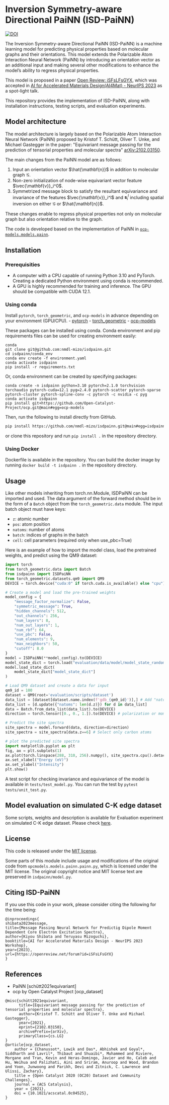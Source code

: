 # Inversion Symmetry-aware Directional PaiNN (ISD-PaiNN)
[![DOI](https://zenodo.org/badge/744791559.svg)](https://zenodo.org/doi/10.5281/zenodo.10554764)

The Inversion Symmetry-aware Directional PaiNN (ISD-PaiNN) is a machine learning model for predicting physical properties based on molecular graphs and their orientations. This model extends the Polarizable Atom Interaction Neural Network (PaiNN) by introducing an orientation vector as an additional input and making several other modifications to enhance the model’s ability to regress physical properties. 

This model is proposed in a paper
[Open Review: iSFsLFsGYX](https://openreview.net/forum?id=iSFsLFsGYX), which was accepted in [AI for 
Accelerated Materials Design(AI4Mat) - NeurIPS 2023](https://sites.google.com/view/ai4mat/home) as a spot-light talk.

This repository provides the implementation of ISD-PaiNN, along with installation instructions, testing scripts, and evaluation experiments.

## Model architecture
The model architecture is largely based on the Polarizable Atom Interaction Neural Network (PaiNN) proposed by Kristof T. Schütt, Oliver T. Unke, and Michael Gastegger in the paper:
"Equivariant message passing for the prediction of tensorial properties and molecular spectra"
[arXiv:2102.03150](https://arxiv.org/abs/2102.03150).

The main changes from the PaiNN model are as follows:
1. Input an orientation vector $\hat{\mathbf{n}}$ in addition to molecular graph $\mathcal{G}$.
1. Non-zero initialization of node-wise equivariant vector feature $\vec{\mathbf{v}}_i^0$.
1. Symmetrized message block to satisfy the resultant equivariance and invariance of the features $\vec{\mathbf{v}}_i^l$ and $\mathbf{s}_i^l$ including spatial inversion on either $\mathcal{G}$ or $\hat{\mathbf{n}}$.

These changes enable to regress physical properties not only on molecular graph but also orientation relative to the graph.

The code is developed based on the implementation of PaiNN in [`ocp-models.models.painn`](https://github.com/Open-Catalyst-Project/ocp/tree/main/ocpmodels/models/painn).

## Installation

### Prerequisities
- A computer with a CPU capable of running Python 3.10 and PyTorch. Creating a dedicated Python environment using conda is recommended.
- A GPU is highly recommended for training and inference. The GPU should be compatible with CUDA 12.1.

### Using conda
Install `pytorch`, `torch_geometric`, and `ocp-models` in advance depending on your environment (GPU/CPU).
    - [pytorch](https://pytorch.org/)
    - [torch_geometric](https://pytorch-geometric.readthedocs.io/en/latest/install/installation.html)
    - [ocp-models](https://github.com/Open-Catalyst-Project/ocp/blob/main/INSTALL.md)

These packages can be installed using conda.
Conda environment and pip requirements files can be used for creating environment easily:
```
conda 
git clone git@github.com:nmdl-mizo/isdpainn.git
cd isdpainn/conda_env
conda env create -f environment.yaml
conda activate isdpainn
pip install -r requirements.txt
```
Or, conda environment can be created by specifying packages:
```
conda create -n isdpainn python=3.10 pytorch=2.1.0 torchvision torchaudio pytorch-cuda=12.1 pyg=2.4.0 pytorch-scatter pytorch-sparse pytorch-cluster pytorch-spline-conv -c pytorch -c nvidia -c pyg
conda activate isdpainn
pip install git+https://github.com/Open-Catalyst-Project/ocp.git@main#egg=ocp-models
```

Then, run the following to install directly from GitHub.
```sh
pip install https://github.com/nmdl-mizo/isdpainn.git@main#egg=isdpainn
```
or clone this repository and run `pip install .` in the repository directory.

### Using Docker
Dockerfile is available in the repository.
You can build the docker image by running `docker build -t isdpainn .` in the repository directory.

## Usage
Like other models inheriting from torch.nn.Module, ISDPaiNN can be imported and used.
The data argument of the forward method should be in the form of a `Batch` object from the `torch_geometric.data` module.
The input batch object must have keys:
- `z`: atomic number
- `pos`: atom position
- `natoms`: number of atoms
- `batch`: indices of graphs in the batch
- `cell`: cell parameters (required only when use_pbc=True)

Here is an example of how to import the model class, load the pretrained weights, and predict using the QM9 dataset:

```python
import torch
from torch_geometric.data import Batch
from isdpainn import ISDPaiNN
from torch_geometric.datasets.qm9 import QM9
DEVICE = torch.device("cuda:0" if torch.cuda.is_available() else "cpu")

# Create a model and load the pre-trained weights
model_config = {
    "message_factor_normalize": False,
    "symmetric_message": True,
    "hidden_channels": 512,
    "out_channels": 256,
    "num_layers": 8,
    "num_out_layers": 1,
    "num_rbf": 64,
    "use_pbc": False,
    "num_elements": 9,
    "max_neighbors": 50,
    "cutoff": 8.0
}
model = ISDPaiNN(**model_config).to(DEVICE)
model_state_dict = torch.load("evaluation/data/model/model_state_random_split.pt", map_location=DEVICE)
model.load_state_dict(
    model_state_dict["model_state_dict"]
)

# Load QM9 dataset and create a data for input
qm9_id = 100
dataset = QM9(root='evaluation/scripts/dataset')
data_list = [dataset[dataset.name.index(f'gdb_{qm9_id}')],] # Add "natoms" key, which is required for the forward method
data_list = [d.update({"natoms": len(d.z)}) for d in data_list]
data = Batch.from_data_list(data_list).to(DEVICE)
direction = torch.tensor([0., 0., 1.]).to(DEVICE) # polarization or momentum transfer along z direction

# Predict the site spectra
site_spectra = model.forward(data, direction=direction)
site_spectra = site_spectra[data.z==6] # Select only carbon atoms

# plot the predicted site spectra
import matplotlib.pyplot as plt
fig, ax = plt.subplots(1)
ax.plot(torch.linspace(288, 310, 256).numpy(), site_spectra.cpu().detach().numpy().T)
ax.set_xlabel("Energy (eV)")
ax.set_ylabel("Intensity")
plt.show()
```

A test script for checking invariance and equivariance of the model is available in `tests/test_model.py`.
You can run the test by `pytest tests/unit_test.py`.

## Model evaluation on simulated C-K edge dataset
Some scripts, weights and description is available for Evaluation experiment on simulated C-K edge dataset.
Please check [here](/evaluation/README.md).

## License
This code is released under the [MIT license](./LICENSE).

Some parts of this module include usage and modifications of the original code from `opcmodels.models.painn.painn.py`, which is licensed under the MIT license.
The original copyright notice and MIT license text are preserved in `isdpainn/model.py`.

## Citing ISD-PaiNN
If you use this code in your work, please consider citing the following for the time being:
```
@inproceedings{
shibata2023message,
title={Message Passing Neural Network for Predictig Dipole Moment Dependent Core Electron Excitation Spectra},
author={Kiyou Shibata and Teruyasu Mizoguchi},
booktitle={AI for Accelerated Materials Design - NeurIPS 2023 Workshop},
year={2023},
url={https://openreview.net/forum?id=iSFsLFsGYX}
}
```

## References
- PaiNN [schütt2021equivariant]
- ocp by Open Catalyst Project [ocp_dataset]
```
@misc{schütt2021equivariant,
      title={Equivariant message passing for the prediction of tensorial properties and molecular spectra}, 
      author={Kristof T. Schütt and Oliver T. Unke and Michael Gastegger},
      year={2021},
      eprint={2102.03150},
      archivePrefix={arXiv},
      primaryClass={cs.LG}
}
@article{ocp_dataset,
    author = {Chanussot*, Lowik and Das*, Abhishek and Goyal*, Siddharth and Lavril*, Thibaut and Shuaibi*, Muhammed and Riviere, Morgane and Tran, Kevin and Heras-Domingo, Javier and Ho, Caleb and Hu, Weihua and Palizhati, Aini and Sriram, Anuroop and Wood, Brandon and Yoon, Junwoong and Parikh, Devi and Zitnick, C. Lawrence and Ulissi, Zachary},
    title = {Open Catalyst 2020 (OC20) Dataset and Community Challenges},
    journal = {ACS Catalysis},
    year = {2021},
    doi = {10.1021/acscatal.0c04525},
}
```
